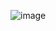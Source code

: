 ![image](https://user-images.githubusercontent.com/90271486/198338947-3ef97d37-8fcb-4014-b9ff-be98a1b50b42.png)
